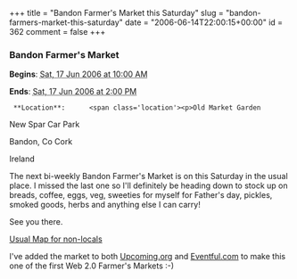 +++
title = "Bandon Farmer's Market this Saturday"
slug = "bandon-farmers-market-this-saturday"
date = "2006-06-14T22:00:15+00:00"
id = 362
comment = false
+++

  <div class='vevent x-wpsb-simple-event'>       

### Bandon Farmer's Market

**Begins**: <abbr class='dtstart' title='2006-06-17T10:00:00'>Sat, 17 Jun 2006 at 10:00 AM</abbr>

**Ends**: <abbr class='dtend' title='2006-06-17T10:00:00'>Sat, 17 Jun 2006 at  2:00 PM</abbr>

     **Location**:      <span class='location'><p>Old Market Garden

New Spar Car Park

Bandon,      Co Cork     

Ireland
    </span></p>       <div>

The next bi-weekly Bandon Farmer's Market is on this Saturday in the usual place. I missed the last one so I'll definitely be heading down to stock up on breads, coffee, eggs, veg, sweeties for myself for Father's day, pickles, smoked goods, herbs and anything else I can carry!

See you there.

[Usual Map for non-locals](http://local.live.com/?v=2&sp=aN.51.743760_-8.738509_Bandon%20Farmer%27s%20Market_Mace%20Car%20Park)

I've added the market to both [Upcoming.org](http://upcoming.org/event/85379) and [Eventful.com](http://eventful.com/events/E0-001-001046500-1) to make this one of the first Web 2.0 Farmer's Markets :-)
</div>      </div>
<script type="application/x-subnode; charset=utf-8">
       <!-- the following is structured blog data for machine readers. -->
       <subnode xmlns:data-view="http://www.w3.org/2003/g/data-view#" data-view:transformation="http://structuredblogging.org/subnode-to-rdf-interpreter.xsl" xmlns="http://www.structuredblogging.org/xmlns#subnode">
            <xml-structured-blog-entry xmlns="http://www.structuredblogging.org/xmlns">
              <generator id="wpsb-1" type="x-wpsb-post" version="1"/><event type="event/generic"><name>Bandon Farmer's Market</name><location address="Old Market Garden" subaddress="New Spar Car Park" city="Bandon" state="Co Cork" country="Ireland"/><description>The next bi-weekly Bandon Farmer's Market is on this Saturday in the usual place. I missed the last one so I'll definitely be heading down to stock up on breads, coffee, eggs, veg, sweeties for myself for Father's day, pickles, smoked goods, herbs and anything else I can carry!

See you there.

&lt;a href= http://local.live.com/?v=2andsp=aN.51.743760_-8.738509_Bandon%20Farmer%27s%20Market_Mace%20Car%20Park &gt;Usual Map for non-locals&lt;/a&gt;

I've added the market to both &lt;a href= http://upcoming.org/event/85379 &gt;Upcoming.org&lt;/a&gt; and &lt;a href= http://eventful.com/events/E0-001-001046500-1 &gt;Eventful.com&lt;/a&gt; to make this one of the first Web 2.0 Farmer's Markets :-)</description><begins>2006-06-17T10:00:00</begins><ends>2006-06-17T14:00:00</ends></event>
            </xml-structured-blog-entry>
       </subnode>
       </script>
